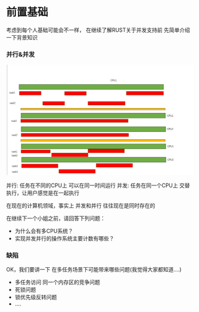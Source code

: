 # 前置基础

考虑到每个人基础可能会不一样， 在继续了解RUST关于并发支持前 先简单介绍一下背景知识


### 并行&并发

 ![Screenshot](image/1.png)

并行: 任务在不同的CPU上 可以在同一时间运行
并发: 任务在同一个CPU上 交替执行，让用户感觉是在一起执行 

在现在的计算机领域，事实上 并发和并行 往往现在是同时存在的 


在继续下一个小姐之前，请回答下列问题： 

 - 为什么会有多CPU系统？
 - 实现并发并行的操作系统主要计数有哪些？


### 缺陷

OK，我们要讲一下 在多任务场景下可能带来哪些问题(我觉得大家都知道....)

 - 多任务访问 同一个内存区的竞争问题 
 - 死锁问题
 - 锁优先级反转问题
 - ....
 
 


